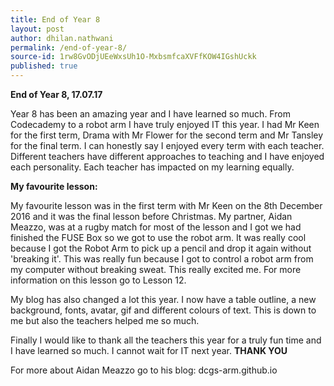 ```yaml
---
title: End of Year 8
layout: post
author: dhilan.nathwani
permalink: /end-of-year-8/
source-id: 1rw8GvODjUEeWxsUh1O-MxbsmfcaXVFfKOW4IGshUckk
published: true
---
```

**End of Year 8, 17.07.17**

Year 8 has been an amazing year and I have learned so much. From Codecademy to a robot arm I have truly enjoyed IT this year. I had Mr Keen for the first term, Drama with Mr Flower for the second term and Mr Tansley for the final term. I can honestly say I enjoyed every term with each teacher. Different teachers have different approaches to teaching and I have enjoyed each personality. Each teacher has impacted on my learning equally. 

**My favourite lesson:**

My favourite lesson was in the first term with Mr Keen on the 8th December 2016 and it was the final lesson before Christmas. My partner, Aidan Meazzo, was at a rugby match for most of the lesson and I got we had finished the FUSE Box so we got to use the robot arm. It was really cool because I got the Robot Arm to pick up a pencil and drop it again without 'breaking it'.  This was really fun because I got to control a robot arm from my computer without breaking sweat. This really excited me. For more information on this lesson go to Lesson 12. 

My blog has also changed a lot this year. I now have a table outline, a new background, fonts, avatar, gif and different colours of text. This is down to me but also the teachers helped me so much. 

Finally I would like to thank all the teachers this year for a truly fun time and I have learned so much. I cannot wait for IT next year. **THANK YOU** 

For more about Aidan Meazzo go to his blog: dcgs-arm.github.io

